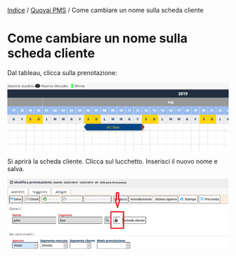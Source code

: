 
[Indice](index.html) / [Quovai PMS](quovai-pms-it.md) / Come cambiare un nome sulla scheda cliente


# Come cambiare un nome sulla scheda cliente

Dal tableau, clicca sulla prenotazione:

![](images/come-cambiare-un-nome-sulla-scheda-cliente-001.png)

Si aprirà la scheda cliente. Clicca sul lucchetto. Inserisci il nuovo nome e salva.

![](images/come-cambiare-un-nome-sulla-scheda-cliente-002.png)

